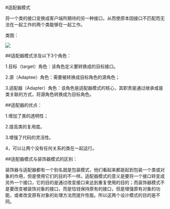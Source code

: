 #适配器模式

将一个类的接口变换成客户端所期待的另一种接口，从而使原本因接口不匹配而无法在一起工作的两个类能够在一起工作。



类图：

![](adapter.gif)




##适配器模式涉及以下3个角色：

1.目标（target）角色：该角色定义要转换成的目标接口。

2.源（Adaptee）角色：需要被转换成目标角色的源角色；

3.适配器（Adapter）角色：该角色是适配器模式的核心，其职责是通过继承或是类关联的方式，将源角色转换成为目标角色。




##适配器的优点：

1.增加了类的透明性；

2.提高类的复用度。

3.增强了代码的灵活性。

4，可以让两个没有任何关系的类在一起运行。






##适配器模式与装饰器模式的区别：

装饰器与适配器都有一个别名就是包装模式，他们看起来都是起到包装一个类或对象的作用，但是使用它们的目的不一样。适配器模式的意义是要将一个接口转变成另外一个接口，它的目的是通过改变接口来达到重复使用的目的；而装饰器模式不是要改变被装饰对象的接口，而是恰钱保持原有的接口，但是增强原有对象的功能，或者改变原有对象的处理方法而提升性能。所以这两个设计模式的目的是不同。